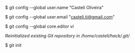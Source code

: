 
$ git config --global user.name "Casteli Oliveira"
                                                                                                                                                                         
$ git config --global user.email "casteli.ti@gmail.com"
                                                                                                                                                                         
$ git config --global core.editor vi                   
                                                                                                                                                                         
*Reinitialized existing Git repository in /home/casteli/hack/.git/*

$ git init
